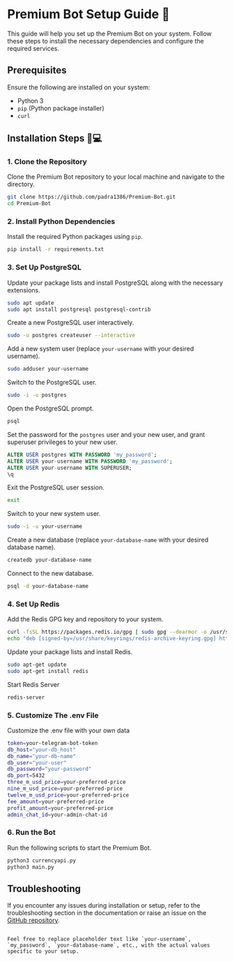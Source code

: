 # Premium Bot Setup Guide 📝

This guide will help you set up the Premium Bot on your system. Follow these steps to install the necessary dependencies and configure the required services.

## Prerequisites

Ensure the following are installed on your system:

- Python 3
- `pip` (Python package installer)
- `curl`

## Installation Steps 🔧💻

### 1. Clone the Repository

Clone the Premium Bot repository to your local machine and navigate to the directory.

```bash
git clone https://github.com/padra1386/Premium-Bot.git
cd Premium-Bot
```

### 2. Install Python Dependencies

Install the required Python packages using `pip`.

```bash
pip install -r requirements.txt
```

### 3. Set Up PostgreSQL

Update your package lists and install PostgreSQL along with the necessary extensions.

```bash
sudo apt update
sudo apt install postgresql postgresql-contrib
```

Create a new PostgreSQL user interactively.

```bash
sudo -u postgres createuser --interactive
```

Add a new system user (replace `your-username` with your desired username).

```bash
sudo adduser your-username
```

Switch to the PostgreSQL user.

```bash
sudo -i -u postgres
```

Open the PostgreSQL prompt.

```bash
psql
```

Set the password for the `postgres` user and your new user, and grant superuser privileges to your new user.

```sql
ALTER USER postgres WITH PASSWORD 'my_password';
ALTER USER your-username WITH PASSWORD 'my_password';
ALTER USER your-username WITH SUPERUSER;
\q
```

Exit the PostgreSQL user session.

```bash
exit
```

Switch to your new system user.

```bash
sudo -i -u your-username
```

Create a new database (replace `your-database-name` with your desired database name).

```bash
createdb your-database-name
```

Connect to the new database.

```bash
psql -d your-database-name
```

### 4. Set Up Redis

Add the Redis GPG key and repository to your system.

```bash
curl -fsSL https://packages.redis.io/gpg | sudo gpg --dearmor -o /usr/share/keyrings/redis-archive-keyring.gpg
echo "deb [signed-by=/usr/share/keyrings/redis-archive-keyring.gpg] https://packages.redis.io/deb $(lsb_release -cs) main" | sudo tee /etc/apt/sources.list.d/redis.list
```

Update your package lists and install Redis.

```bash
sudo apt-get update
sudo apt-get install redis
```

Start Redis Server

```bash
redis-server
```

### 5. Customize The .env File

Customize the .env file with your own data

```bash
token=your-telegram-bot-token
db_host="your-db_host"
db_name="your-db-name"
db_user="your-user"
db_password="your-password"
db_port=5432
three_m_usd_price=your-preferred-price
nine_m_usd_price=your-preferred-price
twelve_m_usd_price=your-preferred-price
fee_amount=your-preferred-price
profit_amount=your-preferred-price
admin_chat_id=your-admin-chat-id
```

### 6. Run the Bot

Run the following scripts to start the Premium Bot.

```bash
python3 currencyapi.py
python3 main.py
```

## Troubleshooting

If you encounter any issues during installation or setup, refer to the troubleshooting section in the documentation or raise an issue on the [GitHub repository](https://github.com/padra1386/Premium-Bot/issues).
```

Feel free to replace placeholder text like `your-username`, `my_password`, `your-database-name`, etc., with the actual values specific to your setup.
